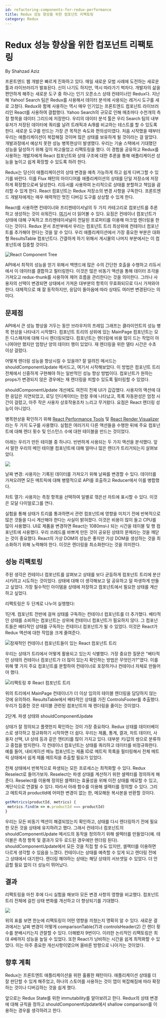 ```yaml
---
id: refactoring-components-for-redux-performance
title: Redux 성능 향상을 위한 컴포넌트 리팩토링
category: Redux
---
```


# Redux 성능 향상을 위한 컴포넌트 리팩토링

By Shahzad Aziz

프론트엔드 웹 개발은 빠르게 진화하고 있다. 매일 새로운 모범 사례에 도전하는 새로운 툴과 라이브러리가 발표된다. 신이 나기도 하지만, 역시 따라가기 벅차다. 개발자의 삶을 편안하게 해주는 새로운 도구 중 하나는 인기 오픈소스 상태 컨테이너인 Redux다. 지난 해 Yahoo! Search 팀은 Redux를 사용해서 데이터 분석에 사용되는 레거시 도구를 새로 고쳤다. Redux와 함께 사용하는 역시 매우 인기있는 프론트엔드 컴포넌트 라이브러리인 React를 사용하여 결합했다. Yahoo Search의 규모로 인해 매초마다 수천개의 측정 항목을 데이터 그리드에 저장한다. 우리의 데이터 분석 툴은 우리 Search 팀의 내부 유저가 저장된 데이터에 쿼리를 날려 트래픽과 A/B를 비교하는 테스트를 할 수 있도록 한다. 새로운 도구를 만드는 가장 큰 목적은 속도와 편의성이였다. 처음 시작했을 때부터 우리는 애플리케이션이 복잡해질 것이며 많은 상태를 보유하게 될 것이라는 걸 알았다. 개발과정에서 예상치 못한 성능 병목현상이 발생했다. 우리는 기술 스택에서 기대했던 성능을 달성하기 위해 깊이 파고들었고 리팩토링을 했다. 이 경험을 공유하고 Redux를 사용하는 개발자에게 React 컴포넌트와 상태 구조에 대한 추론을 통해 애플리케이션 성능을 높이고 쉽게 확장할 수 있도록 하려 한다.

Redux는 당신이 애플리케이션의 상태 변경을 예측 가능하게 하고 쉽게 디버그할 수 있기를 바란다. 이를 Flux 패턴의 아이디어를 애플리케이션의 상태를 단일 저장소에 저장하게 확장함으로써 달성한다. 리듀서를 사용하여 논리적으로 상태를 분할하고 책임을 괌리할 수 있게 한다. React 컴포넌트는 Redux 저장소의 변경 사항을 구독한다. 프론트엔드 개발자에게는 매우 매력적인 멋진 디버깅 도구를 상상할 수 있게 한다.

React를 사용하면 컨테이너와 프리젠테이셔널의 두 가지 카테고리로 컴포넌트를 추론하고 생성하는 것이 쉬워진다. [여기](https://medium.com/@dan_abramov/smart-and-dumb-components-7ca2f9a7c7d0#.h3xfyfrh9)서 더 읽어볼 수 있다. 요점은 컨테이너 컴포넌트가 상태에 대해 구독하고 프리젠테이셔널이 전달된 프로퍼티를 이용해 마크업 렌더링을 한다는 것이다. Redux 문서 초반부에서 우리는 컴포넌트 트리 최상위에 컨테이너 컴포넌트를 추가해야 한다는 것을 알 수 있다. 우리 애플리케이션에서 가장 중요한 부분은 대화형 ResultsTable 컴포넌트다. 간결하게 하기 위해서 게시물의 나머지 부분에서는 이 컴포넌트에 집중할 것이다.

![React Component Tree](https://68.media.tumblr.com/bcfb43ecedb69f2ee8c0cae2b758ab35/tumblr_inline_ofcxnvTThG1rgj0aw_500.png)

API에서 최적의 성능을 얻기 위해서 백엔드에 많은 수의 간단한 호출을 수행하고 리듀서에서 이 데이터를 결합하고 필터링한다. 이것은 많은 비동기 액션을 통해 데이터 조각을 가져오고 redux-thunk를 사용하여 제어 흐름을 관리한다는 것을 의미한다. 그러나 사용자의 선택이 변경되면 상태에서 가져온 대부분의 항목이 무효화되므로 다시 가져와야 한다. 대체적으로 꽤 잘 동작하지만, 응답이 돌아옴에 따라 상태도 여러번 변경된다는 의미다.

## 문제점

API에서 큰 성능 향상을 거두는 동안 브라우저의 프레임 그래프는 클라이언트의 성능 병목 현상을 나타내기 시작했다. 컴포넌트 트리의 상위에 있는 MainPage 컴포넌트는 모든 디스패치에 대해 다시 렌더링되었다. 컴포넌트는 렌더링에 비용 많이 드는 작업이 아니여야만 했지만 엄청난 양의 데이터 행이 있었다. 재 렌더링을 위한 델타 시간은 수초 이상 걸렸다.

어떻게 렌더링 성능을 향상시킬 수 있을까? 잘 알려진 메서드는 shouldComponentUpdate 메서드고, 여기서 시작해보았다. 이 방법은 컴포넌트 트리 전체에서 신중하게 구현해야 하는 일반적인 성능 향상 방법이다. 컴포넌트가 원하는 props가 변경되지 않은 경우에는 재 렌더링을 피할수 있도록 필터링할 수 있었다.

shouldComponentUpdate 개선에도 여전히 전체 UI가 갑갑했다. 사용자의 액션에 대한 응답은 지연되었고, 로딩 인디케이터는 한참 후에 나타났고, 목록 자동완성은 엄청 시간이 걸렸고, 아주 작은 사용자 상호작용조차 느리고 무거왔다. 요점은 React 렌더링 성능이 아니었다.

병목현상을 확인하기 위해 [React Performance Tools](https://facebook.github.io/react/docs/perf.html) 및 [React Render Visualizer](https://github.com/redsunsoft/react-render-visualizer)라는 두 가지 도구를 사용했다. 실험은 여러가지 다른 액션들을 수행한 뒤에 주요 컴포넌트에 대해 렌더 횟수 및 인스턴스 수에 대한 테이블을 만드는 것이었다.

아래는 우리가 만든 테이블 중 하나다. 빈번하게 사용되는 두 가지 액션을 분석했다. 앞서 말한 우리의 메인 테이블 컴포넌트에 대해 얼마나 많은 렌더가 트리거되는지 살펴보았다.

![](https://68.media.tumblr.com/3355f1b47dac375e29e024a45a487bac/tumblr_inline_ofcxqsaYkj1rgj0aw_500.png)

날짜 변경: 사용자는 기록된 데이터를 가져오기 위해 날짜를 변경할 수 있다. 데이터를 가져오려면 모든 메트릭에 대해 병렬적으로 API를 호출하고 Reducer에서 이를 병합했다.

차트 열기: 사용자는 측정 항목을 선택하여 일별로 꺾은선 차트에 표시할 수 있다. 이것은 모달 다이얼로그를 연다.

실험을 통해 상태가 트리를 통과하면서 관련 컴포넌트에 영향을 미치기 전에 반복적으로 많은 것들을 다시 계산해야 한다는 사실이 밝혀졌다. 이것은 비용이 많이 들고 CPU를 많이 사용했다. UI로 제품을 변경하면 React는 1080ms나 되는 시간을 테이블 및 행 컴포넌트에 사용했다. 우리 쓰레드를 바쁘게 만든 것이 공유된 상태의 문제라는 것을 깨닫는 것이 중요했다. React의 가상 DOM의 성능은 좋지만 가상 DOM을 생성하는 것을 최소화하기 위해 노력해야 한다. 이것은 렌더링을 최소화한다는 것을 의미한다.

## 성능 리팩토링

주된 생각은 컨테이너 컴포넌트를 살펴보고 상태를 보다 균등하게 컴포넌트 트리에 분산시키려고 시도하는 것이었다. 상태에 대해 더 생각해보고 덜 공유하고 덜 파생하게 만들고 싶었다. 가장 필수적인 아이템을 상태에 저장하고 컴포넌트에서  필요한 상태를 계산하고 싶었다.

리팩토링은 두 단계로 나누어 실행했다:

1단계. 컴포넌트 전반에 걸쳐 상태를 구독하는 컨테이너 컴포넌트를 더 추가했다. 배타적인 상태를 소비하는 컴포넌트는 상위에 컨테이너 컴포넌트가 필요하지 않다. 그 컴포넌트들은 배타적인 상태를 구독하는 컨테이너 컴포넌트가 될 수 있었다. 이것은 React가 Redux 액션에 대한 작업을 크게 줄여준다.

![잠재적인 컨테이너 컴포넌트들이 있는 React 컴포넌트 트리](https://68.media.tumblr.com/36da717cae3574c21162595438200848/tumblr_inline_ofcy96cuiK1rgj0aw_500.png)

우리는 상태가 트리에서 어떻게 활용되고 있는지 식별했다. 가장 중요한 질문은 "배타적인 상태의 컨테이너 컴포넌트가 더 많이 있는지 확인하는 방법은 무엇인가?"였다. 이를 위해 몇 가지 주요 컴포넌트를 분할하여 컨테이너로 포장하거나 컨테이너 자체로 만들어야 했다.

![리팩토링 후 React 컴포넌트 트리](https://68.media.tumblr.com/d97361cdd38b92db7eac24fc1ff79662/tumblr_inline_ofcyamw87F1rgj0aw_500.png)

위의 트리에서 MainPage 컨테이너가 더 이상 임의의 테이블 렌더링을 담당하지 않는 것에 유의하라. ResultsTable에서 배타적인 상태를 가진 ControlsFooter를 추출했다. 우리가 집중한 것은 테이블 관련된 컴포넌트의 재 렌더링을 줄이는 것이었다.

2단계. 파생 상태와 shouldComponentUpdate

상태가 잘 정의되고 플랫한지 확인하는 것이 가장 중요하다. Redux 상태를 데이터베이스로 생각하고 정규화하기 시작하면 더 쉽다. 우리는 제품, 통계, 결과, 차트 데이터, 사용자 선택, UI 상테 등과 같은 엔티티를 많이 가지고 있다. 대부분 키/값의 쌍으로 분류하고 중첩을 방지한다. 각 컨테이너 컴포넌트는 상태를 쿼리하고 데이터를 비정규화한다. 예를 들어, 내비게이션 메뉴 컴포넌트는 제품 ID로 메트릭 목록을 필터링해서 전체 메트릭 상태에서 쉽게 제품 메트릭을 추출할 필요가 있었다.

전체 상태에서 반복적으로 파생되는 모든 프로세스는 최적화할 수 있다. Redux Reselect로 들어가보자. Reselect는 파생 상태를 계산하기 위한 셀렉터를 정의하게 해준다. Reselect를 이용해 정의된 셀렉터는 효율성을 위해 이전 상태를 메모할 수 있고, 계단식으로 연결될 수 있다. 따라서 아래 함수를 이용해 셀렉터를 정의할 수 있다. 그리고 메트릭과 productId에 어떠한 변경이 없는 한, 메모해둔 복사본을 반환할 것이다.

```js
getMetrics(productId, metrics) {
 metrics.find(m => m.productId === productId)
}
```

우리는 모든 비동기 액션이 해결되었는지 확인하고, 상태를 다시 렌더링하기 전에 필요한 모든 것을 상태에 유지하려고 했다. 그래서 컨테이너 컴포넌트의 shouldComponentUpdate 메서드의 동작을 정의하기 위해 셀렉터를 만들었다(예. 테이블은 측정 항목 및 결과가 모두 로드된 경우에만 렌더링 된다).  shouldComponentUpdate에서 모든 것을 직접 할 수도 있지만, 셀렉터를 이용하면 다르게 생각할 수 있음을 느꼈다. 컨테이너는 상태를 예측할 수 있게 되고 렌더링 전에 그 상태에서 대기한다. 렌더링 해야하는 상태는 해당 상태의 서브셋일 수 있었다. 더 언급할 필요 없이 더 성능이 뛰어났다.

## 결과

리팩토링을 마친 후에 다시 실험을 해보아 모든 변경 사항의 영향을 비교했다. 컴포넌트 트리 전체에 걸친 상태 변화를 개선하고 더 향상되기를 기대했다.

![](https://68.media.tumblr.com/3c7a2d6b3a54bb67202a548c45f75c35/tumblr_inline_ofcydrmF591rgj0aw_500.png)

위의 표를 보면 한눈에 리팩토링이 어떤 영향을 끼쳤는지 명확히 알 수 있다. 새로운 결과에서는 날짜 변경이 어떻게 comparisonTable(7)과 controlsHeader(2) 간 렌더 횟수를 분배시키는지 관찰할 수 있다. 더해봤자 9번이다. 이러한 논리적인 리팩토링은 최대 4배까지 성능을 높일 수 있었다. 또한 React가 낭비하는 시간을 쉽게 최적화할 수 있었다. 이는 아주 중요한 개선사항이였으며 올바른 방향으로 나아가는 것이었다.

## 향후 계획

Redux는 프론트엔트 애플리케이션을 위한 훌륭한 패턴이다. 애플리케이션 상태를 더 잘 판단할 수 있게 해주었고, 하나의 스토어를 사용하는 것이 앱이 복잡해짐에 따라 확장하는 것이나 디버깅하는 것을 쉽게 했다.

앞으로는 Redux State를 위한 immutability를 알아보려고 한다. Redux의 상태 변경에 대해 규칙을 정하고 shouldComponentUpdate에서 shallow comparison를 이용하는 경우를 생각하려고 한다.
